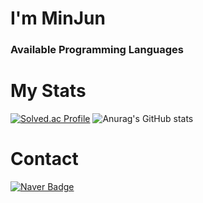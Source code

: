 # I'm MinJun
### Available Programming Languages
# My Stats
[![Solved.ac Profile](http://mazassumnida.wtf/api/v2/generate_badge?boj=jysowoqj)](https://solved.ac/jysowoqj/)
![Anurag's GitHub stats](https://github-readme-stats.vercel.app/api?username=MinjunKR1&show_icons=true&theme=radical)
# Contact
[![Naver Badge](https://img.shields.io/badge/Naver-03C75A?style=flat-square&logo=Naver&logoColor=white&link=mailto:jysowoqj@naver.com)](mailto:jysowoqj@naver.com)

